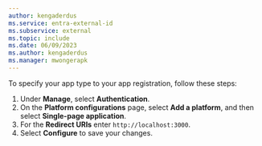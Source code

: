 ```yaml
---
author: kengaderdus
ms.service: entra-external-id
ms.subservice: external
ms.topic: include
ms.date: 06/09/2023
ms.author: kengaderdus
ms.manager: mwongerapk
---
```


To specify your app type to your app registration, follow these steps:

1. Under **Manage**, select **Authentication**.
1. On the **Platform configurations** page, select **Add a platform**, and then select **Single-page application**.
1. For the **Redirect URIs** enter `http://localhost:3000`.
1. Select **Configure** to save your changes.
